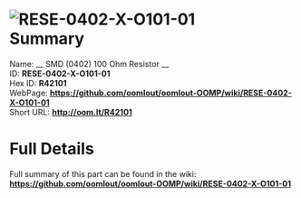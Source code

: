 
![RESE-0402-X-O101-01](https://github.com/oomlout/oomlout-OOMP/blob/master/parts/RESE-0402-X-O101-01/RESE-0402-X-O101-01_420.jpg)   
Summary
=================
  
Name: __ SMD (0402) 100 Ohm Resistor __    
ID: __RESE-0402-X-O101-01__   
Hex ID: __R42101__   
WebPage: __https://github.com/oomlout/oomlout-OOMP/wiki/RESE-0402-X-O101-01__   
Short URL: __http://oom.lt/R42101__   

Full Details
==========================
Full summary of this part can be found in the wiki:   
__https://github.com/oomlout/oomlout-OOMP/wiki/RESE-0402-X-O101-01__    

